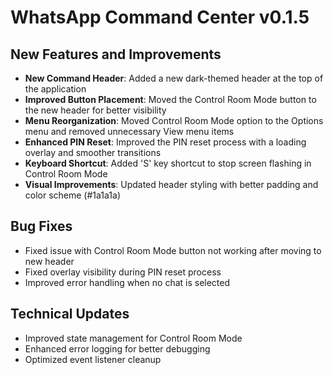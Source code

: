 # WhatsApp Command Center v0.1.5

## New Features and Improvements

- **New Command Header**: Added a new dark-themed header at the top of the application
- **Improved Button Placement**: Moved the Control Room Mode button to the new header for better visibility
- **Menu Reorganization**: Moved Control Room Mode option to the Options menu and removed unnecessary View menu items
- **Enhanced PIN Reset**: Improved the PIN reset process with a loading overlay and smoother transitions
- **Keyboard Shortcut**: Added 'S' key shortcut to stop screen flashing in Control Room Mode
- **Visual Improvements**: Updated header styling with better padding and color scheme (#1a1a1a)

## Bug Fixes

- Fixed issue with Control Room Mode button not working after moving to new header
- Fixed overlay visibility during PIN reset process
- Improved error handling when no chat is selected

## Technical Updates

- Improved state management for Control Room Mode
- Enhanced error logging for better debugging
- Optimized event listener cleanup
